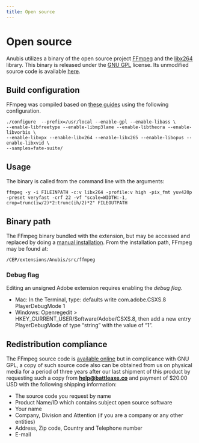```yaml
---
title: Open source
---
```

# Open source

Anubis utilizes a binary of the open source project [FFmpeg](http://ffmpeg.org) and the [libx264](https://www.videolan.org/developers/x264.html) library. This binary is released under the [GNU GPL](https://www.gnu.org/licenses/old-licenses/gpl-2.0.html) license. Its unmodified source code is available [here](https://github.com/FFmpeg/FFmpeg/commits/4718d74c5888457bca49aa02187841905e259d57).

## Build configuration
FFmpeg was compiled based on [these guides](https://trac.ffmpeg.org/wiki/CompilationGuide) using the following configuration.

```
./configure  --prefix=/usr/local --enable-gpl --enable-libass \
--enable-libfreetype --enable-libmp3lame --enable-libtheora --enable-libvorbis \
--enable-libvpx --enable-libx264 --enable-libx265 --enable-libopus --enable-libxvid \
--samples=fate-suite/
```

## Usage

The binary is called from the command line with the arguments:

```
ffmpeg -y -i FILEINPATH -c:v libx264 -profile:v high -pix_fmt yuv420p -preset veryfast -crf 22 -vf "scale=WIDTH:-1, crop=trunc(iw/2)*2:trunc(ih/2)*2" FILEOUTPATH
```

## Binary path

The FFmpeg binary bundled with the extension, but may be accessed and replaced by doing a [manual installation](./#installation). From the installation path, FFmpeg may be found at:
```
/CEP/extensions/Anubis/src/ffmpeg
```

### Debug flag
Editing an unsigned Adobe extension requires enabling the *debug flag*.
- Mac: In the Terminal, type: defaults write com.adobe.CSXS.8 PlayerDebugMode 1
- Windows: Openregedit > HKEY_CURRENT_USER/Software/Adobe/CSXS.8, then add a new entry PlayerDebugMode of type “string” with the value of “1”.

## Redistribution compliance

The FFmpeg source code is [available online](https://github.com/FFmpeg/FFmpeg/commits/4718d74c5888457bca49aa02187841905e259d57) but in complicance with GNU GPL, a copy of such source code also can be obtained from us on physical media for a period of three years after our last shipment of this product by requesting such a copy from **help@battleaxe.co** and payment of $20.00 USD with the following shipping information:

- The source code you request by name
- Product Name/ID which contains subject open source software
- Your name
- Company, Division and Attention (if you are a company or any other entities)
- Address, Zip code, Country and Telephone number
- E-mail